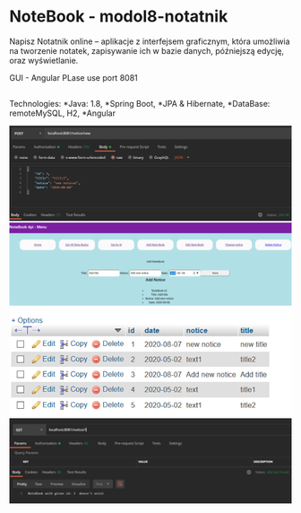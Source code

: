 # NoteBook - modol8-notatnik
Napisz Notatnik online – aplikacje z interfejsem graficznym, 
która umożliwia na tworzenie notatek, zapisywanie 
ich w bazie danych, późniejszą edycję, oraz wyświetlanie.

GUI - Angular
PLase use port 8081

##
Technologies:
*Java: 1.8,
*Spring Boot,
*JPA & Hibernate,
*DataBase: remoteMySQL, H2,
*Angular

![App_image](src/main/resources/img/add-new.PNG)
![App_image](src/main/resources/img/angular-add-new.PNG)
![App_image](src/main/resources/img/DB-note_books.PNG)
![App_image](src/main/resources/img/status-404-advice.PNG)

